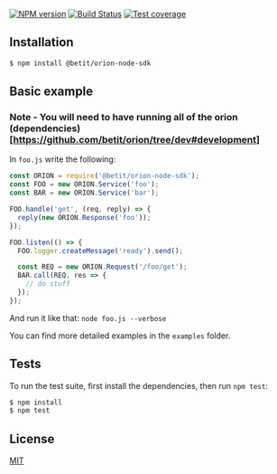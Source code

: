 [![NPM version][npm-image]][npm-url] 
[![Build Status][travis-image]][travis-url] 
[![Test coverage][coveralls-image]][coveralls-url]

## Installation

```sh
$ npm install @betit/orion-node-sdk
```

## Basic example

### Note - You will need to have running all of the orion (dependencies)[https://github.com/betit/orion/tree/dev#development]

In `foo.js` write the following:

```js
const ORION = require('@betit/orion-node-sdk');
const FOO = new ORION.Service('foo');
const BAR = new ORION.Service('bar');

FOO.handle('get', (req, reply) => {
  reply(new ORION.Response('foo'));
});

FOO.listen(() => {
  FOO.logger.createMessage('ready').send();

  const REQ = new ORION.Request('/foo/get');
  BAR.call(REQ, res => {
    // do stuff
  });
});
```

And run it like that: `node foo.js --verbose`

You can find more detailed examples in the `examples` folder.

## Tests

  To run the test suite, first install the dependencies, then run `npm test`:

```bash
$ npm install
$ npm test
```

## License

[MIT](https://github.com/betit/orion-node-sdk/blob/master/LICENSE)

[npm-image]: https://badge.fury.io/js/%40betit%2Forion-node-sdk.svg
[npm-url]: https://www.npmjs.com/package/@betit/orion-node-sdk
[travis-image]: https://travis-ci.org/betit/orion-node-sdk.svg?branch=master
[travis-url]: https://travis-ci.org/betit/orion-node-sdk/
[coveralls-image]: https://coveralls.io/repos/betit/orion-node-sdk/badge.svg
[coveralls-url]: https://coveralls.io/r/betit/orion-node-sdk
